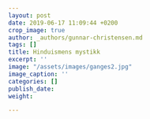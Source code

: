 ```yaml
---
layout: post
date: 2019-06-17 11:09:44 +0200
crop_image: true
author: _authors/gunnar-christensen.md
tags: []
title: Hinduismens mystikk
excerpt: ''
image: "/assets/images/ganges2.jpg"
image_caption: ''
categories: []
publish_date: 
weight: 

---
```

